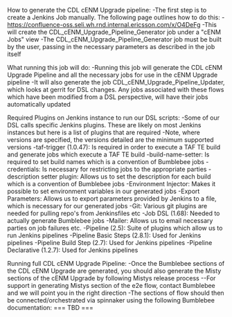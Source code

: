 How to generate the CDL cENM Upgrade pipeline:
-The first step is to create a Jenkins Job manually. The following page outlines how to do this:
  -https://confluence-oss.seli.wh.rnd.internal.ericsson.com/x/O4DeFg
-This will create the CDL_cENM_Upgrade_Pipeline_Generator job under a "cENM Jobs" view
-The CDL_cENM_Upgrade_Pipeline_Generator job must be built by the user, passing in the necessary parameters as described in the job itself

What running this job will do:
-Running this job will generate the CDL cENM Upgrade Pipeline and all the necessary jobs for use in the cENM Upgrade pipeline
-It will also generate the job CDL_cENM_Upgrade_Pipeline_Updater, which looks at gerrit for DSL changes. Any jobs associated with these flows which have been modified from a DSL perspective, will have their jobs automatically updated

Required Plugins on Jenkins instance to run our DSL scripts:
-Some of our DSL calls specific Jenkins plugins. These are likely on most Jenkins instances but here is a list of plugins that are required
-Note, where versions are specified, the versions detailed are the minimum supported versions
  -taf-trigger (1.0.47): Is required in order to execute a TAF TE build and generate jobs which execute a TAF TE build
  -build-name-setter: Is required to set build names which is a convention of Bumblebee jobs
  -credentials: Is necessary for restricting jobs to the appropriate parties
  -description setter plugin: Allows us to set the description for each build which is a convention of Bumblebee jobs
  -Environment Injector: Makes it possible to set environment variables in our generated jobs
  -Export Parameters: Allows us to export parameters provided by Jenkins to a file, which is necessary for our generated jobs
  -Git: Various git plugins are needed for pulling repo's from Jenkinsfiles etc
  -Job DSL (1.68): Needed to actually generate Bumblebee jobs
  -Mailer: Allows us to email necessary parties on job failures etc.
  -Pipeline (2.5): Suite of plugins which allow us to run Jenkins pipelines
  -Pipeline Basic Steps (2.8.1): Used for Jenkins pipelines
  -Pipeline Build Step (2.7): Used for Jenkins pipelines
  -Pipeline Declarative (1.2.7): Used for Jenkins pipelines

Running full CDL cENM Upgrade Pipeline:
-Once the Bumblebee sections of the CDL cENM Upgrade are generated, you should also generate the Misty sections of the cENM Upgrade by following Mistys release process
--For support in generating Mistys section of the e2e flow, contact Bumblebee and we will point you in the right direction
-The sections of flow should then be connected/orchestrated via spinnaker using the following Bumblebee documentation: === TBD ===
